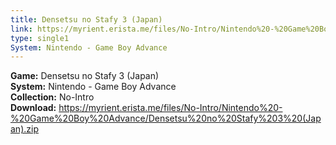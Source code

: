 ```yaml
---
title: Densetsu no Stafy 3 (Japan)
link: https://myrient.erista.me/files/No-Intro/Nintendo%20-%20Game%20Boy%20Advance/Densetsu%20no%20Stafy%203%20(Japan).zip
type: single1
System: Nintendo - Game Boy Advance
---
```

<b>Game:</b> Densetsu no Stafy 3 (Japan)<br>
<b>System:</b> Nintendo - Game Boy Advance<br>
<b>Collection:</b> No-Intro<br>
<b>Download:</b> https://myrient.erista.me/files/No-Intro/Nintendo%20-%20Game%20Boy%20Advance/Densetsu%20no%20Stafy%203%20(Japan).zip